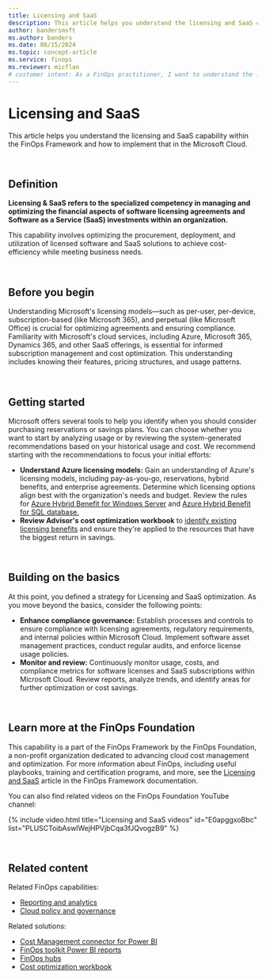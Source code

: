 ```yaml
---
title: Licensing and SaaS
description: This article helps you understand the licensing and SaaS capability within the FinOps Framework and how to implement that in the Microsoft Cloud.
author: bandersmsft
ms.author: banders
ms.date: 08/15/2024
ms.topic: concept-article
ms.service: finops
ms.reviewer: micflan
# customer intent: As a FinOps practitioner, I want to understand the licensing and SaaS capability so that I can implement that in the Microsoft cloud.
---
```


<!-- markdownlint-disable-next-line MD025 -->
# Licensing and SaaS

This article helps you understand the licensing and SaaS capability within the FinOps Framework and how to implement that in the Microsoft Cloud.

<br>

## Definition

**Licensing & SaaS refers to the specialized competency in managing and optimizing the financial aspects of software licensing agreements and Software as a Service (SaaS) investments within an organization.**

This capability involves optimizing the procurement, deployment, and utilization of licensed software and SaaS solutions to achieve cost-efficiency while meeting business needs.

<br>

## Before you begin

Understanding Microsoft's licensing models—such as per-user, per-device, subscription-based (like Microsoft 365), and perpetual (like Microsoft Office) is crucial for optimizing agreements and ensuring compliance. Familiarity with Microsoft's cloud services, including Azure, Microsoft 365, Dynamics 365, and other SaaS offerings, is essential for informed subscription management and cost optimization. This understanding includes knowing their features, pricing structures, and usage patterns.

<br>

## Getting started

Microsoft offers several tools to help you identify when you should consider purchasing reservations or savings plans. You can choose whether you want to start by analyzing usage or by reviewing the system-generated recommendations based on your historical usage and cost. We recommend starting with the recommendations to focus your initial efforts:

- **Understand Azure licensing models:** Gain an understanding of Azure's licensing models, including pay-as-you-go, reservations, hybrid benefits, and enterprise agreements. Determine which licensing options align best with the organization's needs and budget. Review the rules for [Azure Hybrid Benefit for Windows Server](/windows-server/get-started/azure-hybrid-benefit?tabs=azure&preserve-view=true) and [Azure Hybrid Benefit for SQL database.](/azure/azure-sql/azure-hybrid-benefit?view=azuresql&tabs=azure-portal&preserve-view=true)
- **Review Advisor's cost optimization workbook** to [identify existing licensing benefits](/azure/advisor/advisor-cost-optimization-workbook#azure-hybrid-benefit) and ensure they're applied to the resources that have the biggest return in savings. 

<br>

## Building on the basics

At this point, you defined a strategy for Licensing and SaaS optimization. As you move beyond the basics, consider the following points:

- **Enhance compliance governance:** Establish processes and controls to ensure compliance with licensing agreements, regulatory requirements, and internal policies within Microsoft Cloud. Implement software asset management practices, conduct regular audits, and enforce license usage policies.
- **Monitor and review:** Continuously monitor usage, costs, and compliance metrics for software licenses and SaaS subscriptions within Microsoft Cloud. Review reports, analyze trends, and identify areas for further optimization or cost savings.

<br>

## Learn more at the FinOps Foundation

This capability is a part of the FinOps Framework by the FinOps Foundation, a non-profit organization dedicated to advancing cloud cost management and optimization. For more information about FinOps, including useful playbooks, training and certification programs, and more, see the [Licensing and SaaS](https://www.finops.org/framework/capabilities/licensing-saas//) article in the FinOps Framework documentation.

You can also find related videos on the FinOps Foundation YouTube channel:

<!--[!VIDEO https://www.youtube.com/embed/E0apggxoBbc?list=PLUSCToibAswlWejHPVjbCqa3fJQvogzB9&pp=iAQB]-->
{% include video.html title="Licensing and SaaS videos" id="E0apggxoBbc" list="PLUSCToibAswlWejHPVjbCqa3fJQvogzB9" %}

<br>

## Related content

Related FinOps capabilities:

- [Reporting and analytics](../understand/reporting.md)
- [Cloud policy and governance](../manage/governance.md)

Related solutions:

- [Cost Management connector for Power BI](/power-bi/connect-data/desktop-connect-azure-cost-management)
- [FinOps toolkit Power BI reports](https://aka.ms/ftk/pbi)
- [FinOps hubs](https://aka.ms/finops/hubs)
- [Cost optimization workbook](../../toolkit/optimization-workbook/cost-optimization-workbook.md)

<br>
